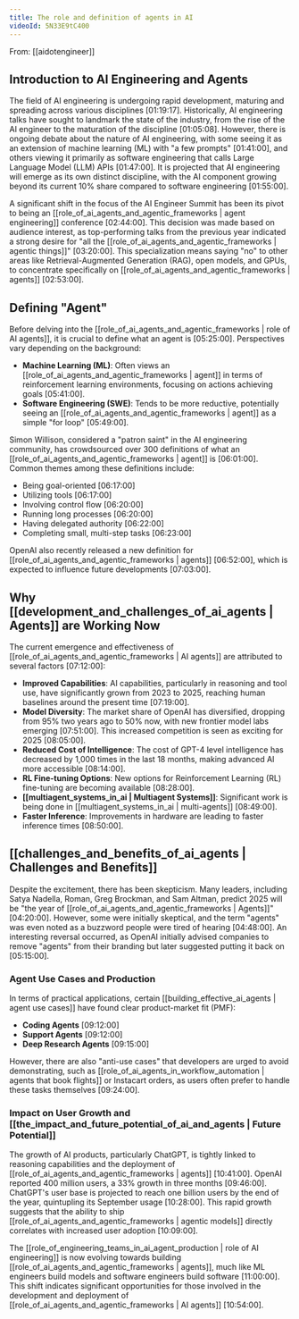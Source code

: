 ```yaml
---
title: The role and definition of agents in AI
videoId: 5N33E9tC400
---
```


From: [[aidotengineer]] <br/> 

## Introduction to AI Engineering and Agents
The field of AI engineering is undergoing rapid development, maturing and spreading across various disciplines [01:19:17]. Historically, AI engineering talks have sought to landmark the state of the industry, from the rise of the AI engineer to the maturation of the discipline [01:05:08]. However, there is ongoing debate about the nature of AI engineering, with some seeing it as an extension of machine learning (ML) with "a few prompts" [01:41:00], and others viewing it primarily as software engineering that calls Large Language Model (LLM) APIs [01:47:00]. It is projected that AI engineering will emerge as its own distinct discipline, with the AI component growing beyond its current 10% share compared to software engineering [01:55:00].

A significant shift in the focus of the AI Engineer Summit has been its pivot to being an [[role_of_ai_agents_and_agentic_frameworks | agent engineering]] conference [02:44:00]. This decision was made based on audience interest, as top-performing talks from the previous year indicated a strong desire for "all the [[role_of_ai_agents_and_agentic_frameworks | agentic things]]" [03:20:00]. This specialization means saying "no" to other areas like Retrieval-Augmented Generation (RAG), open models, and GPUs, to concentrate specifically on [[role_of_ai_agents_and_agentic_frameworks | agents]] [02:53:00].

## Defining "Agent"
Before delving into the [[role_of_ai_agents_and_agentic_frameworks | role of AI agents]], it is crucial to define what an agent is [05:25:00]. Perspectives vary depending on the background:
*   **Machine Learning (ML)**: Often views an [[role_of_ai_agents_and_agentic_frameworks | agent]] in terms of reinforcement learning environments, focusing on actions achieving goals [05:41:00].
*   **Software Engineering (SWE)**: Tends to be more reductive, potentially seeing an [[role_of_ai_agents_and_agentic_frameworks | agent]] as a simple "for loop" [05:49:00].

Simon Willison, considered a "patron saint" in the AI engineering community, has crowdsourced over 300 definitions of what an [[role_of_ai_agents_and_agentic_frameworks | agent]] is [06:01:00]. Common themes among these definitions include:
*   Being goal-oriented [06:17:00]
*   Utilizing tools [06:17:00]
*   Involving control flow [06:20:00]
*   Running long processes [06:20:00]
*   Having delegated authority [06:22:00]
*   Completing small, multi-step tasks [06:23:00]

OpenAI also recently released a new definition for [[role_of_ai_agents_and_agentic_frameworks | agents]] [06:52:00], which is expected to influence future developments [07:03:00].

## Why [[development_and_challenges_of_ai_agents | Agents]] are Working Now
The current emergence and effectiveness of [[role_of_ai_agents_and_agentic_frameworks | AI agents]] are attributed to several factors [07:12:00]:

*   **Improved Capabilities**: AI capabilities, particularly in reasoning and tool use, have significantly grown from 2023 to 2025, reaching human baselines around the present time [07:19:00].
*   **Model Diversity**: The market share of OpenAI has diversified, dropping from 95% two years ago to 50% now, with new frontier model labs emerging [07:51:00]. This increased competition is seen as exciting for 2025 [08:05:00].
*   **Reduced Cost of Intelligence**: The cost of GPT-4 level intelligence has decreased by 1,000 times in the last 18 months, making advanced AI more accessible [08:14:00].
*   **RL Fine-tuning Options**: New options for Reinforcement Learning (RL) fine-tuning are becoming available [08:28:00].
*   **[[multiagent_systems_in_ai | Multiagent Systems]]**: Significant work is being done in [[multiagent_systems_in_ai | multi-agents]] [08:49:00].
*   **Faster Inference**: Improvements in hardware are leading to faster inference times [08:50:00].

## [[challenges_and_benefits_of_ai_agents | Challenges and Benefits]]
Despite the excitement, there has been skepticism. Many leaders, including Satya Nadella, Roman, Greg Brockman, and Sam Altman, predict 2025 will be "the year of [[role_of_ai_agents_and_agentic_frameworks | Agents]]" [04:20:00]. However, some were initially skeptical, and the term "agents" was even noted as a buzzword people were tired of hearing [04:48:00]. An interesting reversal occurred, as OpenAI initially advised companies to remove "agents" from their branding but later suggested putting it back on [05:15:00].

### Agent Use Cases and Production
In terms of practical applications, certain [[building_effective_ai_agents | agent use cases]] have found clear product-market fit (PMF):
*   **Coding Agents** [09:12:00]
*   **Support Agents** [09:12:00]
*   **Deep Research Agents** [09:15:00]

However, there are also "anti-use cases" that developers are urged to avoid demonstrating, such as [[role_of_ai_agents_in_workflow_automation | agents that book flights]] or Instacart orders, as users often prefer to handle these tasks themselves [09:24:00].

### Impact on User Growth and [[the_impact_and_future_potential_of_ai_and_agents | Future Potential]]
The growth of AI products, particularly ChatGPT, is tightly linked to reasoning capabilities and the deployment of [[role_of_ai_agents_and_agentic_frameworks | agents]] [10:41:00]. OpenAI reported 400 million users, a 33% growth in three months [09:46:00]. ChatGPT's user base is projected to reach one billion users by the end of the year, quintupling its September usage [10:28:00]. This rapid growth suggests that the ability to ship [[role_of_ai_agents_and_agentic_frameworks | agentic models]] directly correlates with increased user adoption [10:09:00].

The [[role_of_engineering_teams_in_ai_agent_production | role of AI engineering]] is now evolving towards building [[role_of_ai_agents_and_agentic_frameworks | agents]], much like ML engineers build models and software engineers build software [11:00:00]. This shift indicates significant opportunities for those involved in the development and deployment of [[role_of_ai_agents_and_agentic_frameworks | AI agents]] [10:54:00].